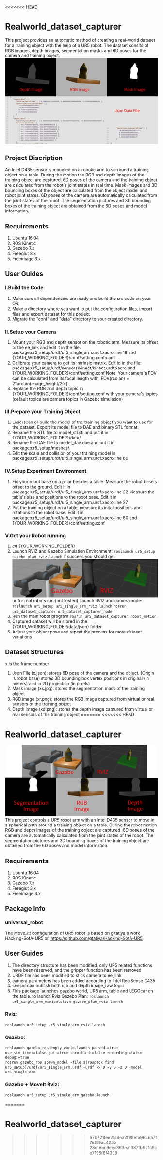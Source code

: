 <<<<<<< HEAD
# Realworld_dataset_capturer
  This project provides an automatic method of creating a real-world dataset for a training object with the help of a UR5 robot.
  The dataset consits of RGB images, depth images, segmentation masks and 6D poses for the camera and training object.
![image](https://github.com/Chuanfang-Neptune/Realworld_dataset_capturer/blob/master/Intro1.jpg)
## Project Discription
  An Intel D435 sensor is mounted on a robotic arm to surround a training object on a table.
  During the motion the RGB and depth images of the training object are captured.
  6D poses of the camera and the training object are calculated from the robot's joint states in real time.
  Mask images and 3D bounding boxes of the object are calculated from the object model and robot joint states.
  6D poses of the camera are automatically calculated from the joint states of the robot.
  The segmentation pictures and 3D bounding boxes of the training object are obtained from the 6D poses and model information.
## Requirements
  1. Ubuntu 16.04
  2. ROS Kinetic
  3. Gazebo 7.x
  4. Freeglut 3.x
  5. Freeimage 3.x
## User Guides
### I.Build the Code
1. Make sure all dependencies are ready and build the src code on your OS.
2. Make a directory where you want to put the configuration files, import files and export dataset for this project
3. Migrate the "conf" and "data" directory to your created directory.
### II.Setup your Camera
1. Mount your RGB and depth sensor on the robotic arm. Measure its offset to the ee_link and edit it in the file:
  package:ur5_setup/urdf/ur5_single_arm.urdf.xacro:line 18 and {YOUR_WORKING_FOLDER}/conf/setting.conf:caml
2. Calibrate your camera to get its intrinsic matrix. Edit id in the file:
  package:ur5_setup/urdf/sensors/kinect/kinect.urdf.xacro and {YOUR_WORKING_FOLDER}/conf/setting.conf
  Note: Your camera's FOV can be calculated from its focal length with: FOV(radian) = 2*arctan(image_height/2fx)
3. Replace the RGB and depth topic in {YOUR_WORKING_FOLDER}/conf/setting.conf with your camera's topics (default topics are camera topics in Gazebo simulation)
### III.Prepare your Training Object
1. Laserscan or build the model of the training object you want to use for the dataset. Export its model file to DAE and binary STL format.
2. Rename the STL file to model_stl.stl and put it in {YOUR_WORKING_FOLDER}/data/
3. Rename the DAE file to model_dae.dae and put it in  package:ur5_setup/meshes/
4. Edit the scale and collision of your training model in package:ur5_setup/urdf/ur5_single_arm.urdf.xacro:line 60
### IV.Setup Experiment Environment
1. Fix your robot base on a pillar besides a table. 
  Measure the robot base's offset to the ground. Edit it in package:ur5_setup/urdf/ur5_single_arm.urdf.xacro:line 22
  Measure the table's size and positions to the robot base. Edit it in package:ur5_setup/urdf/ur5_single_arm.urdf.xacro:line 27
2. Put the training object on a table, measure its inital positions and rotations to the robot base. Edit it in package:ur5_setup/urdf/ur5_single_arm.urdf.xacro:line 60 and {YOUR_WORKING_FOLDER}/conf/setting.conf
### V.Get your Robot running
1. cd {YOUR_WORKING_FOLDER}
2. Launch RVIZ and Gazebo Simulation Environment:
  `roslaunch ur5_setup gazebo_plan_rviz.launch`
   if success you should get:
![image](https://github.com/Chuanfang-Neptune/Realworld_dataset_capturer/blob/master/Intro2.jpg)
   or for real robots run:(not tested)
   Launch RVIZ and camera node:
  `roslaunch ur5_setup ur5_single_arm_rviz.launch`
  `rosrun ur5_dataset_capturer ur5_dataset_capturer_node`
3. Run the main robot program
  `rosrun ur5_dataset_capturer robot_motion`
4. Captured dataset will be stored in the {YOUR_WORKING_FOLDER/data/json} folder
5. Adjust your object pose and repeat the process for more dataset variations
## Dataset Structures
x is the frame number
1. Json File (x.json): stores 6D pose of the camera and the object. (Origin is robot base) stores 3D bounding box vertex positions in original (in meters) and in 2D projection (in pixels)
2. Mask image (xs.jpg): stores the segmentation mask of the training object
3. RGB image (xr.png): stores the RGB image captured from virtual or real sensors of the training object
4. Depth image (xd.png): stores the depth image captured from virtual or real sensors of the training object
=======
<<<<<<< HEAD

# Realworld_dataset_capturer
![image](https://github.com/Chuanfang-Neptune/Realworld_dataset_capturer/blob/master/Intro.jpg)
    This project controls a UR5 robot arm with an Intel D435 sensor to move in a spherical path around a training object on a table.
    During the robot motion RGB and depth images of the training object are captured. 
    6D poses of the camera are automatically calculated from the joint states of the robot.
    The segmentation pictures and 3D bounding boxes of the training object are obtained from the 6D poses and model information.
## Requirements

1. Ubuntu 16.04
2. ROS Kinetic
3. Gazebo 7.x
4. Freeglut 3.x
5. Freeimage 3.x

## Package Info
### universal_robot
  
  The Move_it! configuration of UR5 robot is based on gitatiya's work Hacking-SotA-UR5 on https://github.com/gtatiya/Hacking-SotA-UR5
## User Guides
1. The directory structure has been modified, only UR5 related functions have been reserved, and the gripper function has been removed
2. URDF file has been modified to stick camera to ee_link
3. camera parameters has been added according to Intel RealSense D435
4. sensor can publish both rgb and depth image_raw topic
5. This package launches gazebo world, UR5 arm, table and LEGOcar on the table. 
to launch Rviz Gazebo Plan:
`roslaunch ur5_single_arm_manipulation gazebo_plan_rviz.launch`

### Rviz:
`roslaunch ur5_setup ur5_single_arm_rviz.launch`

### Gazebo:
```
roslaunch gazebo_ros empty_world.launch paused:=true use_sim_time:=false gui:=true throttled:=false recording:=false debug:=true
rosrun gazebo_ros spawn_model -file $(rospack find ur5_setup)/urdf/ur5_single_arm.urdf -urdf -x 0 -y 0 -z 0 -model ur5_single_arm
```

### Gazebo + MoveIt Rviz:
`roslaunch ur5_setup ur5_single_arm_gazebo.launch`


=======
# Realworld_dataset_capturer
>>>>>>> 67b721fee2fa9ea2f98efa9636a7f7e2f9ac4255
>>>>>>> 28e165c9eec863ea1387fb921c9ce7195f8f4339
